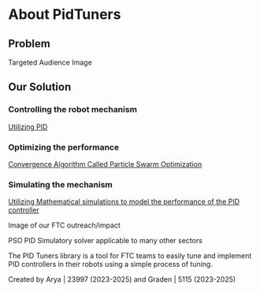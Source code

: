 # About PidTuners

## Problem

Targeted Audience Image


## Our Solution

### Controlling the robot mechanism

<a href="PIDController.md"> Utilizing PID</a>

### Optimizing the performance

<a href="OptimizationAlgorithm.md"> Convergence Algorithm Called Particle Swarm Optimization</a>

### Simulating the mechanism

<a href="MathematicalSimulations.md"> Utilizing Mathematical simulations to model the performance of the PID controller</a>


Image of our FTC outreach/impact

PSO PID Simulatory solver applicable to many other sectors


The PID Tuners library is a tool for FTC teams to easily tune and implement PID controllers in their robots using a simple process of tuning.

Created by Arya | 23997 (2023-2025) and Graden | 5115 (2023-2025)